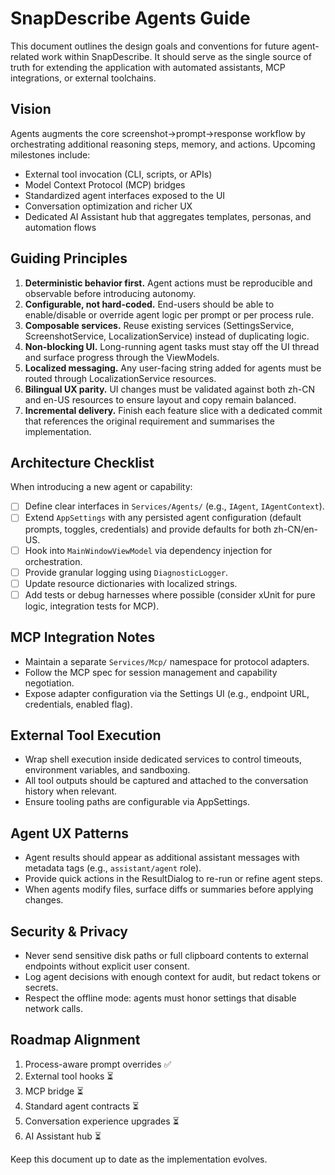 # SnapDescribe Agents Guide

This document outlines the design goals and conventions for future agent-related work within SnapDescribe. It should serve as the single source of truth for extending the application with automated assistants, MCP integrations, or external toolchains.

## Vision

Agents augments the core screenshot→prompt→response workflow by orchestrating additional reasoning steps, memory, and actions. Upcoming milestones include:

- External tool invocation (CLI, scripts, or APIs)
- Model Context Protocol (MCP) bridges
- Standardized agent interfaces exposed to the UI
- Conversation optimization and richer UX
- Dedicated AI Assistant hub that aggregates templates, personas, and automation flows

## Guiding Principles

1. **Deterministic behavior first.** Agent actions must be reproducible and observable before introducing autonomy.
2. **Configurable, not hard-coded.** End-users should be able to enable/disable or override agent logic per prompt or per process rule.
3. **Composable services.** Reuse existing services (SettingsService, ScreenshotService, LocalizationService) instead of duplicating logic.
4. **Non-blocking UI.** Long-running agent tasks must stay off the UI thread and surface progress through the ViewModels.
5. **Localized messaging.** Any user-facing string added for agents must be routed through LocalizationService resources.
6. **Bilingual UX parity.** UI changes must be validated against both zh-CN and en-US resources to ensure layout and copy remain balanced.
7. **Incremental delivery.** Finish each feature slice with a dedicated commit that references the original requirement and summarises the implementation.

## Architecture Checklist

When introducing a new agent or capability:

- [ ] Define clear interfaces in `Services/Agents/` (e.g., `IAgent`, `IAgentContext`).
- [ ] Extend `AppSettings` with any persisted agent configuration (default prompts, toggles, credentials) and provide defaults for both zh-CN/en-US.
- [ ] Hook into `MainWindowViewModel` via dependency injection for orchestration.
- [ ] Provide granular logging using `DiagnosticLogger`.
- [ ] Update resource dictionaries with localized strings.
- [ ] Add tests or debug harnesses where possible (consider xUnit for pure logic, integration tests for MCP).

## MCP Integration Notes

- Maintain a separate `Services/Mcp/` namespace for protocol adapters.
- Follow the MCP spec for session management and capability negotiation.
- Expose adapter configuration via the Settings UI (e.g., endpoint URL, credentials, enabled flag).

## External Tool Execution

- Wrap shell execution inside dedicated services to control timeouts, environment variables, and sandboxing.
- All tool outputs should be captured and attached to the conversation history when relevant.
- Ensure tooling paths are configurable via AppSettings.

## Agent UX Patterns

- Agent results should appear as additional assistant messages with metadata tags (e.g., `assistant/agent` role).
- Provide quick actions in the ResultDialog to re-run or refine agent steps.
- When agents modify files, surface diffs or summaries before applying changes.

## Security & Privacy

- Never send sensitive disk paths or full clipboard contents to external endpoints without explicit user consent.
- Log agent decisions with enough context for audit, but redact tokens or secrets.
- Respect the offline mode: agents must honor settings that disable network calls.

## Roadmap Alignment

1. Process-aware prompt overrides ✅
2. External tool hooks ⏳
3. MCP bridge ⏳
4. Standard agent contracts ⏳
5. Conversation experience upgrades ⏳
6. AI Assistant hub ⏳

Keep this document up to date as the implementation evolves.
